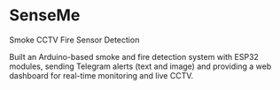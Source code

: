 # SenseMe
Smoke CCTV Fire Sensor Detection


Built an Arduino-based smoke and fire detection system with ESP32 modules, sending Telegram alerts (text and image) and providing a web dashboard for real-time monitoring and live CCTV.
